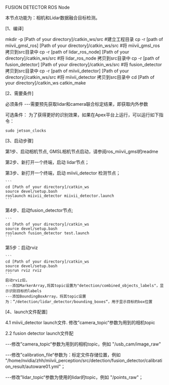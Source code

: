 FUSION DETECTOR ROS Node

本节点功能为：相机和Lidar数据融合目标检测。

[1、编译]

mkdir -p [Path of your directory]/catkin_ws/src  #建立工程目录
cp -r [path of miivii_gmsl_ros] [Path of your directory]/catkin_ws/src  #将 miivii_gmsl_ros 拷贝到src目录中
cp -r [path of lidar_ros_node] [Path of your directory]/catkin_ws/src   #将 lidar_ros_node  拷贝到src目录中
cp -r [path of fusion_detector] [Path of your directory]/catkin_ws/src  #将 fusion_detector 拷贝到src目录中
cp -r [path of miivii_detector] [Path of your directory]/catkin_ws/src  #将 miivii_detector 拷贝到src目录中
cd [Path of your directory]/catkin_ws
catkin_make

[2、需要条件]

必须条件
---需要预先获取lidar和camera联合标定结果，即获取内外参数

可选条件：
  为了获得更好的识别效果，如果在Apex平台上运行，可以运行如下指令：

  ```
  sudo jetson_clocks
  ```
[3、启动步骤]

  第1步、启动相机节点, GMSL相机节点启动，请参阅ros_miivii_gmsl的readme

  第2步、新打开一个终端，启动 lidar节点；

  第3步、新打开一个终端，启动 miivii_detector 检测节点；

    ```
    cd [Path of your directory]/catkin_ws
    source devel/setup.bash
    roslaunch miivii_detector miivii_detector.launch
    ```
  第4步、启动fusion_detector节点;

    ```
    cd [Path of your directory]/catkin_ws
    source devel/setup.bash
    roslaunch fusion_detector test.launch
    ```
  第5步：启动rviz

    ```
    cd [Path of your directory]/catkin_ws
    source devel/setup.bash
    rosrun rviz rviz
    ```
    启动rviz后，
    ---添加MarkerArray,将其topic设置为"detection/combined_objects_labels"，显示识别目标的labels
    ---添加BoundingBoxArray，将其topic设置为：”/detection/lidar_detector/bounding_boxes“，用于显示目标的box位置


[4、launch文件配置]

4.1 miivii_detector launch文件.
  修改”camera_topic“参数为用到的相机topic

2.2 fusion detector launch文件配

  ---修改”camera_topic“参数为用到的相机topic，例如  "/usb_cam/image_raw"

  ---修改”calibration_file“参数为：标定文件存储位置，例如  "/home/nvidia/zhh/miivii_perception/src/detection/fusion_detector/calibration_result/autoware01.yml"；

  ---修改”lidar_topic“参数为使用的lidar的topic，例如 "/points_raw"；